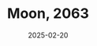 ---
title: Moon, 2063
fulltitle: Moon, 2063

date: 2025-02-20

tags:
- 2025
characters:
- tzipora
categories:
- sketch
- map
keywords:
- 2025

rgb: 194, 83, 76

url: /stories/moon-2063/
image: /images/fullres/lunar.jpg
caption: The claims of the moon in 2063. This shows only the southern pole, which is more recently settled and substantially more chaotic.
---